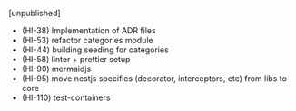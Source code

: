 [unpublished]

- (HI-38) Implementation of ADR files
- (HI-53) refactor categories module
- (HI-44) building seeding for categories
- (HI-58) linter + prettier setup
- (HI-90) mermaidjs
- (HI-95) move nestjs specifics (decorator, interceptors, etc) from libs to core
- (HI-110) test-containers
<!-- - (HI-28) implementing nestjs-cls with transaction decorator -->
